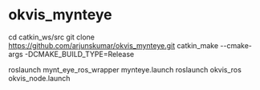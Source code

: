 

# okvis_mynteye

cd catkin_ws/src
git clone https://github.com/arjunskumar/okvis_mynteye.git
catkin_make --cmake-args -DCMAKE_BUILD_TYPE=Release

roslaunch mynt_eye_ros_wrapper mynteye.launch 
roslaunch okvis_ros okvis_node.launch 



